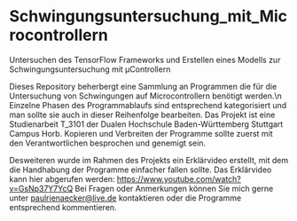 # Schwingungsuntersuchung_mit_Microcontrollern
Untersuchen des TensorFlow Frameworks und Erstellen eines Modells zur Schwingungsuntersuchung mit µControllern

Dieses Repository beherbergt eine Sammlung an Programmen die für die Untersuchung von Schwingungen auf Microcontrollern benötigt werden.\n
Einzelne Phasen des Programmablaufs sind entsprechend kategorisiert und man sollte sie auch in dieser Reihenfolge bearbeiten.
Das Projekt ist eine Studienarbeit T_3101 der Dualen Hochschule Baden-Württemberg Stuttgart Campus Horb.
Kopieren und Verbreiten der Programme sollte zuerst mit den Verantwortlichen besprochen und genemigt sein.

Desweiteren wurde im Rahmen des Projekts ein Erklärvideo erstellt, mit dem die Handhabung der Programme einfacher fallen sollte.
Das Erklärvideo kann hier abgerufen werden: https://www.youtube.com/watch?v=GsNp37Y7YcQ
Bei Fragen oder Anmerkungen können Sie mich gerne unter paulrienaecker@live.de kontaktieren oder die Programme entsprechend kommentieren.

